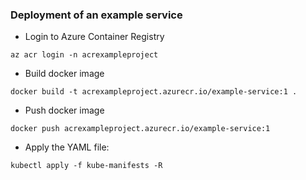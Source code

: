 ### Deployment of an example service

* Login to Azure Container Registry
```
az acr login -n acrexampleproject

```

* Build docker image

```
docker build -t acrexampleproject.azurecr.io/example-service:1 .

```
* Push docker image

```
docker push acrexampleproject.azurecr.io/example-service:1
```

* Apply the YAML file:

```
kubectl apply -f kube-manifests -R
```
